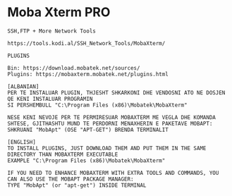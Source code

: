 # Moba Xterm PRO

    SSH,FTP + More Network Tools

    https://tools.kodi.al/SSH_Network_Tools/MobaXterm/
    
    PLUGINS
    
    Bin: https://download.mobatek.net/sources/
    Plugins: https://mobaxterm.mobatek.net/plugins.html

    [ALBANIAN]
    PER TE INSTALUAR PLUGIN, THJESHT SHKARKONI DHE VENDOSNI ATO NE DOSJEN QE KENI INSTALUAR PROGRAMIN
    SI PERSHEMBULL "C:\Program Files (x86)\Mobatek\MobaXterm"

    NESE KENI NEVOJE PER TE PERMIRESUAR MOBAXTERM ME VEGLA DHE KOMANDA SHTESE, GJITHASHTU MUND TE PERDORNI MENAXHERIN E PAKETAVE MOBAPT: SHKRUANI "MobApt" (OSE "APT-GET") BRENDA TERMINALIT

    [ENGLISH]
    TO INSTALL PLUGINS, JUST DOWNLOAD THEM AND PUT THEM IN THE SAME DIRECTORY THAN MOBAXTERM EXECUTABLE
    EXAMPLE "C:\Program Files (x86)\Mobatek\MobaXterm"

    IF YOU NEED TO ENHANCE MOBAXTERM WITH EXTRA TOOLS AND COMMANDS, YOU CAN ALSO USE THE MOBAPT PACKAGE MANAGER:
    TYPE "MobApt" (or "apt-get") INSIDE TERMINAL
    
